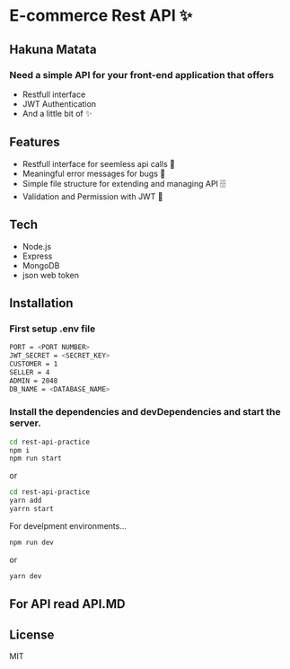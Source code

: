 # E-commerce Rest API ✨
## Hakuna Matata

### Need a simple API for your front-end application that offers
- Restfull interface 
- JWT Authentication
- And a little bit of ✨

## Features

- Restfull interface for seemless api calls 🤙
- Meaningful error messages for bugs 🐞
- Simple file structure for extending and managing API 🗄️
- Validation and Permission with JWT 🔐

## Tech
- Node.js
- Express
- MongoDB
- json web token

## Installation

### First setup .env file

```sh
PORT = <PORT NUMBER>
JWT_SECRET = <SECRET_KEY>
CUSTOMER = 1
SELLER = 4
ADMIN = 2048
DB_NAME = <DATABASE_NAME>
```

### Install the dependencies and devDependencies and start the server.

```sh
cd rest-api-practice
npm i
npm run start
```
or
```sh
cd rest-api-practice
yarn add
yarrn start
```

For develpment environments...

```sh
npm run dev
```
or
```sh
yarn dev
```

## For API read API.MD

## License
MIT
